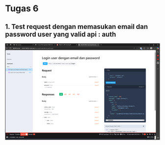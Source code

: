 # Tugas 6

## 1. Test request dengan memasukan email dan password user yang valid api : auth
![alt text](screenshot/tugas11/1.png)